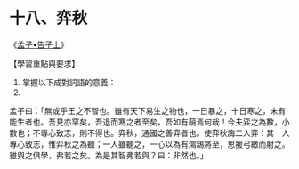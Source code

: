 # 十八、弈秋

《[孟子•告子上](https://zh.wikisource.org/wiki/%E5%AD%9F%E5%AD%90/%E5%91%8A%E5%AD%90%E4%B8%8A)》

【學習重點與要求】

1. 掌握以下成對詞語的意義：
1. 



孟子曰：「無或乎王之不智也。雖有天下易生之物也，一日暴之，十日寒之，未有能生者也。吾見亦罕矣，吾退而寒之者至矣，吾如有萌焉何哉！今夫弈之為數，小數也；不專心致志，則不得也。弈秋，通國之善弈者也。使弈秋誨二人弈：其一人專心致志，惟弈秋之為聽；一人雖聽之，一心以為有鴻鵠將至，思援弓繳而射之。雖與之俱學，弗若之矣。為是其智弗若與？曰：非然也。」

